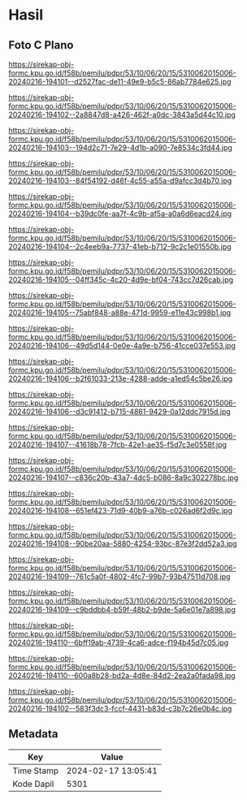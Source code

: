 # Hasil

## Foto C Plano

https://sirekap-obj-formc.kpu.go.id/f58b/pemilu/pdpr/53/10/06/20/15/5310062015006-20240216-194101--d2527fac-de11-49e9-b5c5-86ab7784e625.jpg

https://sirekap-obj-formc.kpu.go.id/f58b/pemilu/pdpr/53/10/06/20/15/5310062015006-20240216-194102--2a8847d8-a426-462f-a0dc-3843a5d44c10.jpg

https://sirekap-obj-formc.kpu.go.id/f58b/pemilu/pdpr/53/10/06/20/15/5310062015006-20240216-194103--194d2c71-7e29-4d1b-a090-7e8534c3fd44.jpg

https://sirekap-obj-formc.kpu.go.id/f58b/pemilu/pdpr/53/10/06/20/15/5310062015006-20240216-194103--84f54192-d46f-4c55-a55a-d9afcc3d4b70.jpg

https://sirekap-obj-formc.kpu.go.id/f58b/pemilu/pdpr/53/10/06/20/15/5310062015006-20240216-194104--b39dc0fe-aa7f-4c9b-af5a-a0a6d6eacd24.jpg

https://sirekap-obj-formc.kpu.go.id/f58b/pemilu/pdpr/53/10/06/20/15/5310062015006-20240216-194104--2c4eeb9a-7737-41eb-b712-9c2c1e01550b.jpg

https://sirekap-obj-formc.kpu.go.id/f58b/pemilu/pdpr/53/10/06/20/15/5310062015006-20240216-194105--04ff345c-4c20-4d9e-bf04-743cc7d26cab.jpg

https://sirekap-obj-formc.kpu.go.id/f58b/pemilu/pdpr/53/10/06/20/15/5310062015006-20240216-194105--75abf848-a88e-471d-9959-e11e43c998b1.jpg

https://sirekap-obj-formc.kpu.go.id/f58b/pemilu/pdpr/53/10/06/20/15/5310062015006-20240216-194106--49d5d144-0e0e-4a9e-b756-41cce037e553.jpg

https://sirekap-obj-formc.kpu.go.id/f58b/pemilu/pdpr/53/10/06/20/15/5310062015006-20240216-194106--b2f61033-213e-4288-adde-a1ed54c5be26.jpg

https://sirekap-obj-formc.kpu.go.id/f58b/pemilu/pdpr/53/10/06/20/15/5310062015006-20240216-194106--d3c91412-b715-4861-9429-0a12ddc7915d.jpg

https://sirekap-obj-formc.kpu.go.id/f58b/pemilu/pdpr/53/10/06/20/15/5310062015006-20240216-194107--41618b78-7fcb-42e1-ae35-f5d7c3e0558f.jpg

https://sirekap-obj-formc.kpu.go.id/f58b/pemilu/pdpr/53/10/06/20/15/5310062015006-20240216-194107--c836c20b-43a7-4dc5-b086-8a9c302278bc.jpg

https://sirekap-obj-formc.kpu.go.id/f58b/pemilu/pdpr/53/10/06/20/15/5310062015006-20240216-194108--651ef423-71d9-40b9-a76b-c026ad6f2d9c.jpg

https://sirekap-obj-formc.kpu.go.id/f58b/pemilu/pdpr/53/10/06/20/15/5310062015006-20240216-194108--90be20aa-5880-4254-93bc-87e3f2dd52a3.jpg

https://sirekap-obj-formc.kpu.go.id/f58b/pemilu/pdpr/53/10/06/20/15/5310062015006-20240216-194109--761c5a0f-4802-4fc7-99b7-93b47511d708.jpg

https://sirekap-obj-formc.kpu.go.id/f58b/pemilu/pdpr/53/10/06/20/15/5310062015006-20240216-194109--c9bddbb4-b59f-48b2-b9de-5a6e01e7a898.jpg

https://sirekap-obj-formc.kpu.go.id/f58b/pemilu/pdpr/53/10/06/20/15/5310062015006-20240216-194110--6bff19ab-4739-4ca6-adce-f194b45d7c05.jpg

https://sirekap-obj-formc.kpu.go.id/f58b/pemilu/pdpr/53/10/06/20/15/5310062015006-20240216-194110--600a8b28-bd2a-4d8e-84d2-2ea2a0fada98.jpg

https://sirekap-obj-formc.kpu.go.id/f58b/pemilu/pdpr/53/10/06/20/15/5310062015006-20240216-194102--583f3dc3-fccf-4431-b83d-c3b7c26e0b4c.jpg


## Metadata

| Key        | Value               |
| ---------- | ------------------- |
| Time Stamp | 2024-02-17 13:05:41 |
| Kode Dapil | 5301                |



